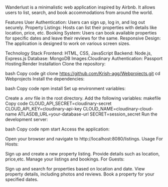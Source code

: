 
Wanderlust is a minimalistic web application inspired by Airbnb. It allows users to list, search, and book accommodations from around the world.

Features
User Authentication: Users can sign up, log in, and log out securely.
Property Listings: Hosts can list their properties with details like location, price, etc.
Booking System: Users can book available properties for specific dates and leave their reviews for the same.
Responsive Design: The application is designed to work on various screen sizes.


Technology Stack
Frontend: HTML, CSS, JavaScript
Backend: Node.js, Express.js
Database: MongoDB
Images:Cloudinary
Authentication: Passport
Hosting:Render
Installation
Clone the repository:

bash
Copy code
git clone https://github.com/Krish-agg/Webprojects.git
cd Webprojects
Install the dependencies:

bash
Copy code
npm install
Set up environment variables:

Create a .env file in the root directory.
Add the following variables:
makefile
Copy code
CLOUD_API_SECRET=cloudinary-secret
CLOUD_API_KEY=cloudinary-api-key
CLOUD_NAME=cloudinary-cloud-name
ATLASDB_URL=your-database-url
SECRET=session_secret
Run the development server:

bash
Copy code
npm start
Access the application:

Open your browser and navigate to http://localhost:8080/listings.
Usage
For Hosts:

Sign up and create a new property listing.
Provide details such as location, price,etc.
Manage your listings and bookings.
For Guests:

Sign up and search for properties based on location and date.
View property details, including photos and reviews.
Book a property for your specified dates.
